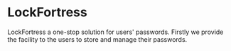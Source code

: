 # LockFortress
LockFortress a one-stop solution for users' passwords. Firstly we provide the facility to the users to store and manage their passwords.
